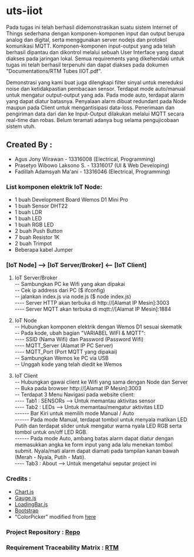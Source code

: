 # uts-iiot
Pada tugas ini telah berhasil didemonstrasikan suatu sistem Internet of Things sederhana dengan komponen-komponen input dan output berupa analog dan digital, serta menggunakan server nodejs dan protokol komunikasi MQTT. Komponen-komponen input-output yang ada telah berhasil dipantau dan dikontrol melalui sebuah User Interface yang dapat diakses pada jaringan lokal. Semua requirements yang dikehendaki untuk tugas ini telah berhasil terpenuhi dan dapat diakses pada dokumen "Documentations/RTM Tubes IIOT.pdf".

Demonstrasi yang kami buat juga dilengkapi filter sinyal untuk mereduksi noise dan ketidakpastian pembacaan sensor. Terdapat mode auto/manual untuk mengatur output-output yang ada. Pada mode auto, terdapat alarm yang dapat diatur batasnya. Penyalaan alarm dibuat redundant pada Node maupun pada Client untuk mengantisipasi data-loss. Penerimaan dan pengiriman data dari dan ke Input-Output dilakukan melalui MQTT secara real-time dan robas. Belum teramati adanya bug selama pengujicobaan sistem utuh.

## Created By :
- Agus Jony Wirawan - 13316008		(Electrical, Programming)
- Prasetyo Wibowo Laksono S. - 13316017	(UI & Web Developing)
- Fadillah Adamsyah Ma'ani - 13316046	(Electrical, Programming)

### List komponen elektrik IoT Node:
- 1 buah Development Board Wemos D1 Mini Pro
- 1 buah Sensor DHT22
- 1 buah LDR
- 1 buah LED
- 1 buah RGB LED
- 2 buah Push Button
- 7 buah Resistor 1K
- 2 buah Trimpot
- Beberapa kabel Jumper

### [IoT Node] --> [IoT Server/Broker] <-- [IoT Client]

1. IoT Server/Broker <br>
-- Sambungkan PC ke Wifi yang akan dipakai <br>
-- Cek ip address dari PC ($ ifconfig) <br>
-- jalankan index.js via node.js ($ node index.js) <br>
---- Server HTTP akan terbuka di http://[Alamat IP Mesin]:3003 <br>
---- Server MQTT akan terbuka di mqtt://[Alamat IP Mesin]:1884 <br>

2. IoT Node <br>
-- Hubungkan komponen elektrik dengan Wemos D1 sesuai skematik <br>
-- Pada kode, ubah bagian "VARIABEL WIFI & MQTT": <br>
---- SSID (Nama Wifi) dan Password (Password Wifi) <br>
---- MQTT_Server (Alamat IP PC Server) <br>
---- MQTT_Port (Port MQTT yang dipakai) <br>
-- Sambungkan Wemos ke PC via USB <br>
-- Unggah kode yang telah diedit ke Wemos <br>

3. IoT Client <br>
-- Hubungkan gawai client ke Wifi yang sama dengan Node dan Server <br>
-- Buka pada browser http://[Alamat IP Mesin]:3003 <br>
-- Terdapat 3 Menu Navigasi pada website client: <br>
---- Tab1 : SENSORs --> Untuk memantau aktivitas sensor <br>
---- Tab2 : LEDs --> Untuk memantau/mengatur aktivitas LED <br>
------ Bar Kiri untuk memilih mode Manual / Auto <br>
------ Pada mode Manual, terdapat tombol untuk menyala matikan LED Putih dan terdapat slider untuk mengatur warna nyala LED RGB serta tombol untuk on/off LED RGB. <br>
------ Pada mode Auto, ambang batas alarm dapat diatur dengan memasukkan angka ke form input yang ada lalu menekan tombol submit. Nyala/mati alarm dapat diamati pada tampilan kanan bawah (Merah - Nyala, Putih - Mati). <br>
---- Tab3 : About --> Untuk mengetahui seputar project ini <br>

### Credits :
- [Chart.js](https://www.chartjs.org/)
- [Gauge.js](https://bernii.github.io/gauge.js/)
- [LoadingBar.js](https://loading.io/progress/)
- [Bootstrap](https://getbootstrap.com/)
- "ColorPicker" modified from [here](https://codepen.io/leemark/pen/lpEHr)


### Project Repository : [Repo](https://github.com/mzprz/uts-iiot)

### Requirement Traceability Matrix : [RTM](https://docs.google.com/spreadsheets/d/1lRiQDexQu1kVw5iYoRQ3A6UcfUMV-TDLQR5byM-zPLA/edit?usp=sharing)

